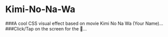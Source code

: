 # Kimi-No-Na-Wa
###A cool CSS visual effect based on movie Kimi No Na Wa (Your Name)...
###Click/Tap on the screen for the 🎵...
